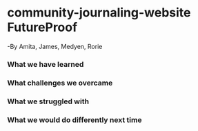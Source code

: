 # community-journaling-website FutureProof 

-By  Amita, James, Medyen, Rorie
 
### What we have learned
### What challenges we overcame
### What we struggled with
### What we would do differently next time
